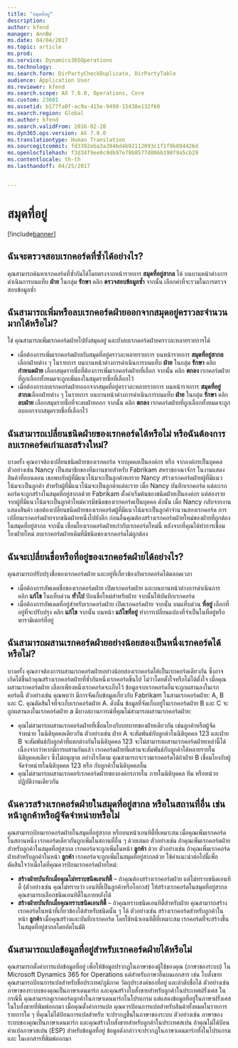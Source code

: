 ```yaml
---
title: "สมุดที่อยู่"
description: 
author: kfend
manager: AnnBe
ms.date: 04/04/2017
ms.topic: article
ms.prod: 
ms.service: Dynamics365Operations
ms.technology: 
ms.search.form: DirPartyCheckDuplicate, DirPartyTable
audience: Application User
ms.reviewer: kfend
ms.search.scope: AX 7.0.0, Operations, Core
ms.custom: 23601
ms.assetid: b177fa0f-ac9a-415e-9498-15438e132f60
ms.search.region: Global
ms.author: kfend
ms.search.validFrom: 2016-02-28
ms.dyn365.ops.version: AX 7.0.0
ms.translationtype: Human Translation
ms.sourcegitcommit: fd3392eba3a394bd4b92112093c1f1f9b894426d
ms.openlocfilehash: f3d34f9ee0c9db97e79b8577d006b198f9a5cb29
ms.contentlocale: th-th
ms.lasthandoff: 04/25/2017


---
```


# <a name="address-books"></a>สมุดที่อยู่

[!include[banner](../includes/banner.md)]




<a name="how-do-i-check-for-duplicate-records"></a>ฉันจะตรวจสอบเรกคอร์ดที่ซ้ำได้อย่างไร?
-------------------------------------

คุณสามารถค้นหาเรกคอร์ดที่ซ้ำกันได้โดยตรงจากหน้ารายการ **สมุดที่อยู่สากล** ได้ บนบานหน้าต่างการดำเนินการบนแท็บ **ฝ่าย** ในกลุ่ม **รักษา** คลิก **ตรวจสอบข้อมูลซ้ำ** จากนั้น เลือกค่าที่จะรวมในการตรวจสอบข้อมูลซ้ำ

## <a name="can-i-bulk-add-or-delete-party-records-from-an-address-book"></a>ฉันสามารถเพิ่มหรือลบเรกคอร์ดฝ่ายออกจากสมุดอยู่คราวละจำนวนมากได้หรือไม่?
ใช่ คุณสามารถเพิ่มเรกคอร์ดฝ่ายไปยังสมุดอยู่ และยังลบเรกคอร์ดฝ่ายคราวละหลายรายการได้

-   เมื่อต้องการเพิ่มเรกคอร์ดฝ่ายกับสมุดที่อยู่คราวละหลายรายการ บนหน้ารายการ **สมุดที่อยู่สากล**เลือกฝ่ายต่าง ๆ ในรายการ บนบานหน้าต่างการดำเนินการบนแท็บ **ฝ่าย** ในกลุ่ม **รักษา** คลิก **กำหนดฝ่าย** เลือกสมุดรายชื่อที่ต้องการเพิ่มเรกคอร์ดฝ่ายที่เลือก จากนั้น คลิก **ตกลง** เรกคอร์ดฝ่ายที่ถูกเลือกทั้งหมดจะถูกเพิ่มลงในสมุดรายชื่อที่เลือกไว้
-   เมื่อต้องการลบเรกคอร์ดฝ่ายออกจากสมุดที่อยู่คราวละหลายรายการ บนหน้ารายการ **สมุดที่อยู่สากล**เลือกฝ่ายต่าง ๆ ในรายการ บนบานหน้าต่างการดำเนินการบนแท็บ **ฝ่าย** ในกลุ่ม **รักษา** คลิก **ลบฝ่าย** เลือกสมุดรายชื่อที่จะลบฝ่ายออก จากนั้น คลิก **ตกลง** เรกคอร์ดฝ่ายที่ถูกเลือกทั้งหมดจะถูกลบออกจากสมุดรายชื่อที่เลือกไว้

## <a name="can-i-change-the-party-type-of-a-record-or-do-i-have-to-delete-the-old-record-and-create-a-new-one"></a>ฉันสามารถเปลี่ยนชนิดฝ่ายของเรกคอร์ดได้หรือไม่ หรือฉันต้องการลบเรกคอร์ดเก่าและสร้างใหม่?
บางครั้ง คุณอาจต้องเปลี่ยนชนิดฝ่ายของเรกคอร์ด จากบุคคลเป็นองค์กร หรือ จากองค์กรเป็นบุคคล ตัวอย่างเช่น Nancy เป็นสมาชิกของทีมงานขายสำหรับ Fabrikam สหราชอาณาจักร ในงานแสดงสินค้าที่ลอนดอน เธอพบกับผู้ที่มีแนวโน้มจะเป็นลูกค้าหกราย Nancy สร้างเรกคอร์ดฝ่ายผู้ที่มีแนวโน้มจะเป็นลูกค้า สำหรับผู้ที่มีแนวโน้มจะเป็นลูกค้าแต่ละราย เมื่อ Nancy บันทึกเรกคอร์ด แต่ละเรกคอร์ดจะถูกสร้างในสมุดที่อยู่สากลด้วย Fabrikam ตั้งค่าเริ่มต้นของชนิดฝ่ายเป็นองค์กร แต่สองรายจากผู้ที่มีแนวโน้มจะเป็นลูกค้าใหม่ควรมีชนิดของเรกคอร์ดเป็นบุคคล ดังนั้น เมื่อ Nancy กลับจากงานแสดงสินค้า เธอต้องเปลี่ยนชนิดฝ่ายของเรกคอร์ดผู้ที่มีแนวโน้มจะเป็นลูกค้าจำนวนสองเรกคอร์ด การเปลี่ยนเรกคอร์ดฝ่ายจากชนิดฝ่ายหนึ่งไปยังอีก ก่อนอื่นคุณต้องสร้างเรกคอร์ดฝ่ายใหม่ของฝ่ายที่ถูกต้องในสมุดที่อยู่สากล จากนั้น เชื่อมโยงเรกคอร์ดฝ่ายเก่ากับเรกคอร์ดใหม่นี้ หลังจากที่คุณได้ทำการเชื่อมโยงฝ่ายใหม่ ลบเรกคอร์ดฝ่ายเดิมที่มีชนิดของเรกคอร์ดไม่ถูกต้อง

## <a name="how-do-i-change-the-name-or-address-of-a-party-record"></a>ฉันจะเปลี่ยนชื่อหรือที่อยู่ของเรกคอร์ดฝ่ายได้อย่างไร?
คุณสามารถปรับปรุงชื่อของเรกคอร์ดฝ่าย และอยู่ที่เกี่ยวข้องกับเรกคอร์ดได้ตลอดเวลา

-   เมื่อต้องการอัพเดตชื่อของเรกคอร์ดฝ่าย เปิดเรกคอร์ดฝ่าย และบนบานหน้าต่างการดำเนินการ คลิก **แก้ไข** ในแท็บด่วน **ทั่วไป** ป้อนชื่อใหม่สำหรับฝ่าย จากนั้นให้บันทึกเรกคอร์ด
-   เมื่อต้องการอัพเดตที่อยู่สำหรับเรกคอร์ดฝ่าย เปิดเรกคอร์ดฝ่าย จากนั้น บนแท็บด่วน **ที่อยู่** เลือกที่อยู่ที่จะปรับปรุง คลิก **แก้ไข** จากนั้น บนหน้า **แก้ไขที่อยู่** ทำการเปลี่ยนแปลงที่จำเป็นในที่อยู่หรือพารามิเตอร์ที่อยู่

## <a name="can-i-merge-two-or-more-party-records-into-one-record"></a>ฉันสามารถผสานเรกคอร์ดฝ่ายอย่างน้อยสองเป็นหนึ่งเรกคอร์ดได้หรือไม่?
บางครั้ง คุณอาจต้องการผสานเรกคอร์ดฝ่ายอย่างน้อยสองเรกคอร์ดให้เป็นเรกคอร์ดเดียวกัน ซึ่งอาจเกิดได้ขึ้นถ้าคุณสร้างเรกคอร์ดฝ่ายที่ซ้ำกันหนึ่งเรกคอร์ดขึ้นไป ไม่ว่าโดยตั้งใจหรือไม่ได้ตั้งใจ เมื่อคุณผสานเรกคอร์ดฝ่าย เลือกเพียงหนึ่งเรกคอร์ดจะเก็บไว้ ข้อมูลจากเรกคอร์ดอื่นจะถูกผสานลงในเรกคอร์ดนี้ ตัวอย่างเช่น คุณพบว่า มีการจัดเก็บข้อมูลเกี่ยวกับ Fabrikam ในสามเรกคอร์ดฝ่าย: A, B และ C. คุณตัดสินใจที่จะเก็บเรกคอร์ดฝ่าย A. ดังนั้น ข้อมูลที่จัดเก็บอยู่ในเรกคอร์ดฝ่าย B และ C จะถูกผสานลงในเรกคอร์ดฝ่าย a มีบางสถานการณ์ที่คุณไม่สามารถผสานเรกคอร์ดฝ่าย:

-   คุณไม่สามารถผสานเรกคอร์ดฝ่ายที่เชื่อมโยงกับบทบาทของฝ่ายเดียวกัน เช่นลูกค้าหรือผู้จัดจำหน่าย ในนิติบุคคลเดียวกัน ตัวอย่างเช่น ฝ่าย A จะสัมพันธ์กับลูกค้าในนิติบุคคล 123 และฝ่าย B จะสัมพันธ์กับลูกค้าที่แตกต่างกันในนิติบุคคล 123 จะไม่สามารถผสานเรกคอร์ดฝ่ายเหล่านี้ได้ เนื่องจากว่าหากมีการผสานกันแล้ว เรกคอร์ดฝ่ายที่ผสานจะสัมพันธ์กับลูกค้าได้หลายรายในนิติบุคคลเดียว ซึ่งไม่อนุญาต อย่างไรก็ตาม คุณสามารถจะรวมเรกคอร์ดได้ถ้าฝ่าย B เชื่อมโยงกับผู้จัดจำหน่ายในนิติบุคคล 123 หรือ กับลูกค้าในนิติบุคคลอื่น
-   คุณไม่สามารถผสานเรกคอร์เรกคอร์ดฝ่ายขององค์กรภายใน ภายในนิติบุคคล ทีม หรือหน่วยปฏิบัติงานเดียวกัน

## <a name="should-i-create-a-party-record-in-the-global-address-book-or-in-another-place-such-as-the-customer-or-vendor-page"></a>ฉันควรสร้างเรกคอร์ดฝ่ายในสมุดที่อยู่สากล หรือในสถานที่อื่น เช่นหน้าลูกค้าหรือผู้จัดจำหน่ายหรือไม่
คุณสามารถป้อนเรกคอร์ดฝ่ายในสมุดที่อยู่สากล หรือบนหน้าเอนทิตี้ที่เหมาะสม เมื่อคุณเพิ่มเรกคอร์ดในสถานหนึ่ง เรกคอร์ดเดียวกันถูกเพิ่มในสถานที่อื่น ๆ ด้วยเสมอ ตัวอย่างเช่น ถ้าคุณเพิ่มเรกคอร์ดฝ่ายสำหรับลูกค้าในสมุดที่อยู่สากล เรกคอร์ดจะถูกเพิ่มในหน้า **ลูกค้า** ด้วย ตัวอย่างเช่น ถ้าคุณเพิ่มเรกคอร์ดฝ่ายสำหรับลูกค้าในหน้า **ลูกค้า** เรกคอร์ดจะถูกเพิ่มในสมุดที่อยู่สากลด้วย ใช้คำแนะนำต่อไปนี้เพื่อตัดสินใจว่าเมื่อใดที่คุณควรป้อนเรกคอร์ดฝ่ายใหม่:

-   **สร้างฝ่ายบันทึกเมื่อคุณไม่ทราบชนิดเอนทิตี้** – ถ้าคุณต้องสร้างเรกคอร์ดฝ่าย แต่ไม่ทราบชนิดเอนทิตี้ (ตัวอย่างเช่น คุณไม่ทราบว่า เอนทิตี้เป็นลูกค้าหรือโอกาส) ให้สร้างเรกคอร์ดในสมุดที่อยู่สากล คุณสามารถเลือกชนิดเอนทิตี้ในภายหลังได้
-   **สร้างฝ่ายบันทึกเมื่อคุณทราบชนิดเอนทิตี้** – ถ้าคุณทราบชนิดเอนทิตี้สำหรับฝ่าย คุณสามารถสร้างเรกคอร์ดในหน้าที่เกี่ยวข้องได้สำหรับชนิดนั้น ๆ ได้ ตัวอย่างเช่น สร้างเรกคอร์ดสำหรับลูกค้าในหน้า **ลูกค้า** เมื่อคุณสร้างและบันทึกเรกคอร์ด โดยใช้หน้าเอนทิตี้ที่เหมาะสม เรกคอร์ดที่จะสร้างขึ้นในสมุดที่อยู่สากลโดยอัตโนมัติ

## <a name="can-i-translate-address-information-for-party-records"></a>ฉันสามารถแปลข้อมูลที่อยู่สำหรับเรกคอร์ดฝ่ายได้หรือไม่
คุณสามารถตั้งค่าการแปลข้อมูลที่อยู่ เพื่อให้ข้อมูลปรากฏในภาษาของผู้ใช้ของคุณ (ภาษาของระบบ) ใน Microsoft Dynamics 365 for Operations แต่สำหรับภาษาอื่นบนเอกสาร เช่น ใบสั่งขาย คุณสามารถป้อนการแปลสำหรับชื่อประเทศ/ภูมิภาค วัตถุประสงค์ของที่อยู่ และลำดับชื่อได้ ตัวอย่างเช่น ภาษาของระบบของคุณเป็นภาษาเดนมาร์ก และคุณสร้างใบสั่งขายสำหรับลูกค้าในประเทศฝรั่งเศส ในกรณีนี้ คุณสามารถดูเรกคอร์ดลูกค้าในภาษาเดนมาร์กในโปรแกรม แต่แสดงข้อมูลที่อยู่ในภาษาฝรั่งเศสในใบสั่งขายที่พิมพ์ออกมา เมื่อคุณตั้งค่าการแปล คุณควรป้อนการแปลสำหรับสินค้าทั้งหมดในรายการ รายการใด ๆ ที่คุณไม่ได้ป้อนการแปลสำหรับ จะปรากฏขึ้นในภาษาของระบบ ตัวอย่างเช่น ภาษาของระบบของคุณเป็นภาษาเดนมาร์ก และคุณสร้างใบสั่งขายสำหรับลูกค้าในประเทศสเปน ถ้าคุณไม่ได้ป้อนคำแปลภาษาสเปน (ESP) สำหรับข้อมูลที่อยู่ ข้อมูลดังกล่าวจะปรากฏในภาษาเดนมาร์กทั้งในโปรแกรมและ ในเอกสารที่พิมพ์ออกมา




